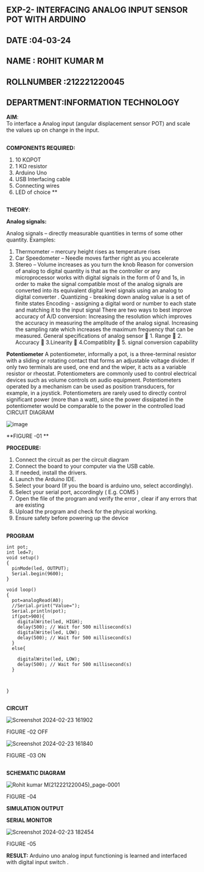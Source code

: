 ## EXP-2- INTERFACING ANALOG INPUT SENSOR POT WITH ARDUINO
## DATE :04-03-24
## NAME : ROHIT KUMAR M																             
## ROLLNUMBER :212221220045
## DEPARTMENT:INFORMATION TECHNOLOGY

**AIM**:  
To interface a Analog  input (angular displacement sensor POT) and scale the values up on change in the input.

##
**COMPONENTS REQUIRED:**
1.	10 KΩPOT
2.	1 KΩ resistor 
3.	Arduino Uno 
4.	USB Interfacing cable 
5.	Connecting wires 
6.	LED of choice 
**

##
**THEORY**: 

**Analog signals:**

Analog signals – directly measurable quantities in terms of some other quantity.
Examples:
1. Thermometer – mercury height rises as temperature rises
2. Car Speedometer – Needle moves farther right as you accelerate
3. Stereo – Volume increases as you turn the knob
Reason for conversion of analog to digital quantity is that as the controller or any microprocessor works with digital signals in the form of 0 and 1s, in order to make the signal compatible  most of the analog signals are converted into its equivalent digital level signals using an analog to digital converter .
Quantizing - breaking down analog value is a set of finite states
Encoding - assigning a digital word or number to each state and matching it to the input signal
 There are two ways to best improve accuracy of A/D conversion:
Increasing the resolution which improves the accuracy in measuring the amplitude of the analog signal.
Increasing the sampling rate which increases the maximum frequency that can be measured.
General specifications of analog sensor
	1. Range
	2. Accuracy
	3.Linearity
	4.Compatiblity
	5. signal conversion capability

**Potentiometer**
A potentiometer, informally a pot, is a three-terminal resistor with a sliding or rotating contact that forms an adjustable voltage divider. If only two terminals are used, one end and the wiper, it acts as a variable resistor or rheostat.
Potentiometers are commonly used to control electrical devices such as volume controls on audio equipment. Potentiometers operated by a mechanism can be used as position transducers, for example, in a joystick. Potentiometers are rarely used to directly control significant power (more than a watt), since the power dissipated in the potentiometer would be comparable to the power in the controlled load
CIRCUIT DIAGRAM





![image](https://user-images.githubusercontent.com/36288975/163530788-eec3cdc3-95e8-4d2d-8349-6d0ea4c9439c.png)

**FIGURE -01
**

**PROCEDURE:**

1.	Connect the circuit as per the circuit diagram 
2.	Connect the board to your computer via the USB cable.
3.	If needed, install the drivers.
4.	Launch the Arduino IDE.
5.	Select your board (If you the board is arduino uno, select accordingly).
6.	Select your serial port, accordingly ( E.g. COM5 )
7.	Open the file of the program  and verify the error , clear if any errors that are existing 
8.	Upload the program and check for the physical working. 
9.	Ensure safety before powering up the device 
##
##
##
##
##
##
##
**PROGRAM** 
```
int pot;
int led=7;
void setup()
{
  pinMode(led, OUTPUT);
  Serial.begin(9600);
}

void loop()
{
  pot=analogRead(A0);
  //Serial.print("Value=");
  Serial.println(pot);
  if(pot>900){
    digitalWrite(led, HIGH);
    delay(500); // Wait for 500 millisecond(s)
    digitalWrite(led, LOW);
    delay(500); // Wait for 500 millisecond(s)
  }
  else{
    
    digitalWrite(led, LOW);
    delay(500); // Wait for 500 millisecond(s)
  }
    
  
  
}

```
##
##
##
##
##
##
##
##
##
##
##

**CIRCUIT**

![Screenshot 2024-02-23 161902](https://github.com/rohitkumar20700000/EXPERIMENT-NO--02-INTERFACING-ANALOG-INPUT-SENSOR-POT-WITH-ARDUINO-/assets/130482461/6cab6ecd-4230-46c1-83e8-ee6365417cff)


FIGURE -02 OFF

 ![Screenshot 2024-02-23 161840](https://github.com/rohitkumar20700000/EXPERIMENT-NO--02-INTERFACING-ANALOG-INPUT-SENSOR-POT-WITH-ARDUINO-/assets/130482461/7cc57710-bf42-4fd3-822a-e1e918c2757f)



FIGURE -03 ON
##
**SCHEMATIC DIAGRAM**


![Rohit kumar M(212221220045)_page-0001](https://github.com/rohitkumar20700000/EXPERIMENT-NO--02-INTERFACING-ANALOG-INPUT-SENSOR-POT-WITH-ARDUINO-/assets/130482461/1e1881b4-ee1b-4c81-aa12-a2266709053b)


FIGURE -04



**SIMULATION OUTPUT**

**SERIAL MONITOR**




![Screenshot 2024-02-23 182454](https://github.com/rohitkumar20700000/EXPERIMENT-NO--02-INTERFACING-ANALOG-INPUT-SENSOR-POT-WITH-ARDUINO-/assets/130482461/4e114ff1-cfe0-46c4-89b5-13c79e5e69ed)



FIGURE -05






**RESULT:** 
Arduino uno analog input functioning is learned and interfaced with digital input switch .
